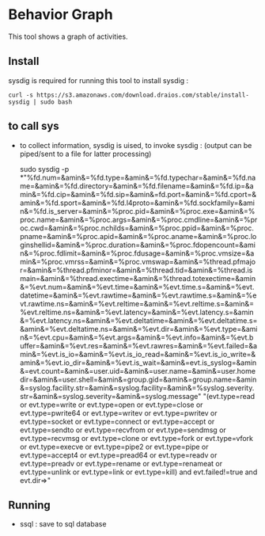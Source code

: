 # Behavior Graph 

This tool shows a graph of activities. 

## Install 
sysdig is required for running this tool to install sysdig : 
	
	curl -s https://s3.amazonaws.com/download.draios.com/stable/install-sysdig | sudo bash
	
## to call sys

* to collect information, sysdig is uised, to invoke sysdig : (output can be piped/sent to a file for latter processing)

	sudo sysdig -p *"%fd.num=&amin&=%fd.type=&amin&=%fd.typechar=&amin&=%fd.name=&amin&=%fd.directory=&amin&=%fd.filename=&amin&=%fd.ip=&amin&=%fd.cip=&amin&=%fd.sip=&amin&=fd.port=&amin&=%fd.cport=&amin&=%fd.sport=&amin&=%fd.l4proto=&amin&=%fd.sockfamily=&amin&=%fd.is_server=&amin&=%proc.pid=&amin&=%proc.exe=&amin&=%proc.name=&amin&=%proc.args=&amin&=%proc.cmdline=&amin&=%proc.cwd=&amin&=%proc.nchilds=&amin&=%proc.ppid=&amin&=%proc.pname=&amin&=%proc.apid=&amin&=%proc.aname=&amin&=%proc.loginshellid=&amin&=%proc.duration=&amin&=%proc.fdopencount=&amin&=%proc.fdlimit=&amin&=%proc.fdusage=&amin&=%proc.vmsize=&amin&=%proc.vmrss=&amin&=%proc.vmswap=&amin&=%thread.pfmajor=&amin&=%thread.pfminor=&amin&=%thread.tid=&amin&=%thread.ismain=&amin&=%thread.exectime=&amin&=%thread.totexectime=&amin&=%evt.num=&amin&=%evt.time=&amin&=%evt.time.s=&amin&=%evt.datetime=&amin&=%evt.rawtime=&amin&=%evt.rawtime.s=&amin&=%evt.rawtime.ns=&amin&=%evt.reltime=&amin&=%evt.reltime.s=&amin&=%evt.reltime.ns=&amin&=%evt.latency=&amin&=%evt.latency.s=&amin&=%evt.latency.ns=&amin&=%evt.deltatime=&amin&=%evt.deltatime.s=&amin&=%evt.deltatime.ns=&amin&=%evt.dir=&amin&=%evt.type=&amin&=%evt.cpu=&amin&=%evt.args=&amin&=%evt.info=&amin&=%evt.buffer=&amin&=%evt.res=&amin&=%evt.rawres=&amin&=%evt.failed=&amin&=%evt.is_io=&amin&=%evt.is_io_read=&amin&=%evt.is_io_write=&amin&=%evt.io_dir=&amin&=%evt.is_wait=&amin&=evt.is_syslog=&amin&=evt.count=&amin&=user.uid=&amin&=user.name=&amin&=user.homedir=&amin&=user.shell=&amin&=group.gid=&amin&=group.name=&amin&=syslog.facility.str=&amin&=syslog.facility=&amin&=%syslog.severity.str=&amin&=syslog.severity=&amin&=syslog.message" "(evt.type=read or evt.type=write or evt.type=open or evt.type=close or evt.type=pwrite64 or evt.type=writev or evt.type=pwritev or evt.type=socket or evt.type=connect or evt.type=accept or  evt.type=sendto or evt.type=recvfrom or  evt.type=sendmsg or evt.type=recvmsg or evt.type=clone or evt.type=fork or evt.type=vfork or evt.type=execve or evt.type=pipe2 or evt.type=pipe or evt.type=accept4 or evt.type=pread64 or evt.type=readv or evt.type=preadv or  evt.type=rename or evt.type=renameat or evt.type=unlink or evt.type=link or evt.type=kill) and evt.failed!=true and evt.dir=>"
	
## Running

* ssql : save to sql database 

